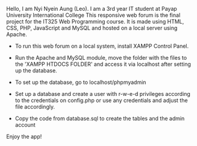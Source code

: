 Hello, I am Nyi Nyein Aung (Leo). I am a 3rd year IT student at Payap University International College
This responsive web forum is the final project for the IT325 Web Programming course.
It is made using HTML, CSS, PHP, JavaScript and MySQL and hosted on a local server using Apache.

- To run this web forum on a local system, install XAMPP Control Panel.
- Run the Apache and MySQL module, move the folder with the files to the 'XAMPP HTDOCS FOLDER' and access it via localhost after setting up the database.

- To set up the database, go to localhost/phpmyadmin
- Set up a database and create a user with r-w-e-d privileges according to the credentials on config.php or use any credentials and adjust the file accordingly.
- Copy the code from database.sql to create the tables and the admin account

Enjoy the app!
